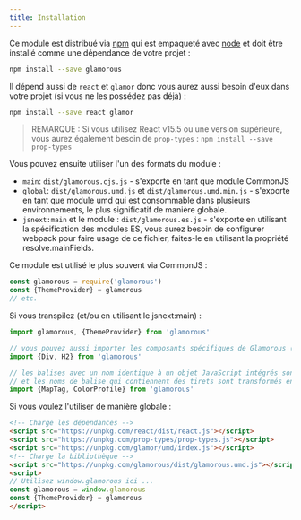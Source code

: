 ```yaml
---
title: Installation
---
```


Ce module est distribué via [npm](https://www.npmjs.com/) qui est empaqueté avec [node](https://nodejs.org) et doit être installé comme une dépendance de votre projet :

```bash
npm install --save glamorous
```

Il dépend aussi de `react` et `glamor` donc vous aurez aussi besoin d'eux dans votre projet (si vous ne les possédez pas déjà) :

```bash
npm install --save react glamor
```

> REMARQUE : Si vous utilisez React v15.5 ou une version supérieure, vous aurez également besoin de
> `prop-types` : `npm install --save prop-types`

Vous pouvez ensuite utiliser l'un des formats du module :

- `main`: `dist/glamorous.cjs.js` - s'exporte en tant que module CommonJS
- `global`: `dist/glamorous.umd.js` et `dist/glamorous.umd.min.js` - s'exporte en tant que module umd qui est consommable dans plusieurs environnements, le plus significatif de manière globale.
- `jsnext:main` et le module : `dist/glamorous.es.js` - s'exporte en utilisant la spécification des modules ES, vous aurez besoin de configurer webpack pour faire usage de ce fichier, faites-le en utilisant la propriété resolve.mainFields.

Ce module est utilisé le plus souvent via CommonJS :

```js
const glamorous = require('glamorous')
const {ThemeProvider} = glamorous
// etc.
```

Si vous transpilez (et/ou en utilisant le jsnext:main) :

```js
import glamorous, {ThemeProvider} from 'glamorous'

// vous pouvez aussi importer les composants spécifiques de Glamorous (Voir la section ci-dessous sur les composants "intégrés")
import {Div, H2} from 'glamorous'

// les balises avec un nom identique à un objet JavaScript intégrés sont importables avec un suffixe Tag
// et les noms de balise qui contiennent des tirets sont transformés en CamelCase
import {MapTag, ColorProfile} from 'glamorous'
```

Si vous voulez l'utiliser de manière globale :

```html
<!-- Charge les dépendances -->
<script src="https://unpkg.com/react/dist/react.js"></script>
<script src="https://unpkg.com/prop-types/prop-types.js"></script>
<script src="https://unpkg.com/glamor/umd/index.js"></script>
<!-- Charge la bibliothèque -->
<script src="https://unpkg.com/glamorous/dist/glamorous.umd.js"></script>
<script>
// Utilisez window.glamorous ici ...
const glamorous = window.glamorous
const {ThemeProvider} = glamorous
</script>
```
